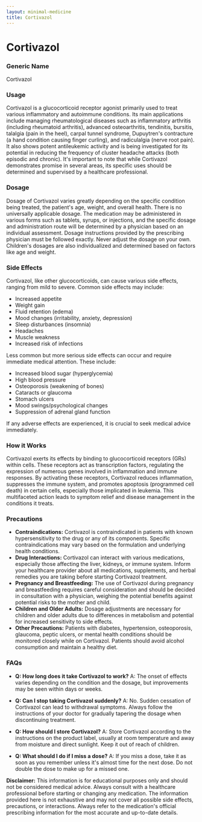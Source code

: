 ```yaml
---
layout: minimal-medicine
title: Cortivazol
---
```


# Cortivazol
### Generic Name
Cortivazol

### Usage

Cortivazol is a glucocorticoid receptor agonist primarily used to treat various inflammatory and autoimmune conditions.  Its main applications include managing rheumatological diseases such as inflammatory arthritis (including rheumatoid arthritis), advanced osteoarthritis, tendinitis, bursitis, talalgia (pain in the heel), carpal tunnel syndrome, Dupuytren's contracture (a hand condition causing finger curling), and radiculalgia (nerve root pain).  It also shows potent antileukemic activity and is being investigated for its potential in reducing the frequency of cluster headache attacks (both episodic and chronic).  It's important to note that while Cortivazol demonstrates promise in several areas, its specific uses should be determined and supervised by a healthcare professional.

### Dosage

Dosage of Cortivazol varies greatly depending on the specific condition being treated, the patient's age, weight, and overall health.  There is no universally applicable dosage.  The medication may be administered in various forms such as tablets, syrups, or injections, and the specific dosage and administration route will be determined by a physician based on an individual assessment.  Dosage instructions provided by the prescribing physician must be followed exactly.  Never adjust the dosage on your own.  Children's dosages are also individualized and determined based on factors like age and weight.

### Side Effects

Cortivazol, like other glucocorticoids, can cause various side effects, ranging from mild to severe. Common side effects may include:

*   Increased appetite
*   Weight gain
*   Fluid retention (edema)
*   Mood changes (irritability, anxiety, depression)
*   Sleep disturbances (insomnia)
*   Headaches
*   Muscle weakness
*   Increased risk of infections


Less common but more serious side effects can occur and require immediate medical attention. These include:

*   Increased blood sugar (hyperglycemia)
*   High blood pressure
*   Osteoporosis (weakening of bones)
*   Cataracts or glaucoma
*   Stomach ulcers
*   Mood swings/psychological changes
*   Suppression of adrenal gland function


If any adverse effects are experienced, it is crucial to seek medical advice immediately.

### How it Works

Cortivazol exerts its effects by binding to glucocorticoid receptors (GRs) within cells.  These receptors act as transcription factors, regulating the expression of numerous genes involved in inflammation and immune responses. By activating these receptors, Cortivazol reduces inflammation, suppresses the immune system, and promotes apoptosis (programmed cell death) in certain cells, especially those implicated in leukemia.  This multifaceted action leads to symptom relief and disease management in the conditions it treats.

### Precautions

*   **Contraindications:** Cortivazol is contraindicated in patients with known hypersensitivity to the drug or any of its components.  Specific contraindications may vary based on the formulation and underlying health conditions.
*   **Drug Interactions:**  Cortivazol can interact with various medications, especially those affecting the liver, kidneys, or immune system.  Inform your healthcare provider about all medications, supplements, and herbal remedies you are taking before starting Cortivazol treatment.
*   **Pregnancy and Breastfeeding:** The use of Cortivazol during pregnancy and breastfeeding requires careful consideration and should be decided in consultation with a physician, weighing the potential benefits against potential risks to the mother and child.
*   **Children and Older Adults:**  Dosage adjustments are necessary for children and older adults due to differences in metabolism and potential for increased sensitivity to side effects.
*   **Other Precautions:** Patients with diabetes, hypertension, osteoporosis, glaucoma, peptic ulcers, or mental health conditions should be monitored closely while on Cortivazol.  Patients should avoid alcohol consumption and maintain a healthy diet.


### FAQs

*   **Q: How long does it take Cortivazol to work?** A: The onset of effects varies depending on the condition and the dosage, but improvements may be seen within days or weeks.

*   **Q: Can I stop taking Cortivazol suddenly?** A: No.  Sudden cessation of Cortivazol can lead to withdrawal symptoms.  Always follow the instructions of your doctor for gradually tapering the dosage when discontinuing treatment.

*   **Q: How should I store Cortivazol?** A: Store Cortivazol according to the instructions on the product label, usually at room temperature and away from moisture and direct sunlight. Keep it out of reach of children.

*   **Q: What should I do if I miss a dose?** A: If you miss a dose, take it as soon as you remember unless it's almost time for the next dose.  Do not double the dose to make up for a missed one.


**Disclaimer:** This information is for educational purposes only and should not be considered medical advice. Always consult with a healthcare professional before starting or changing any medication.  The information provided here is not exhaustive and may not cover all possible side effects, precautions, or interactions.  Always refer to the medication's official prescribing information for the most accurate and up-to-date details.
